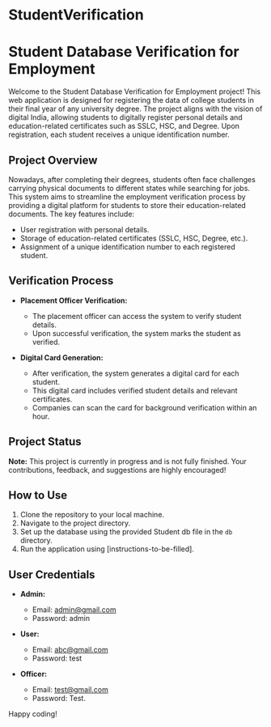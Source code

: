 # StudentVerification
# Student Database Verification for Employment

Welcome to the Student Database Verification for Employment project! This web application is designed for registering the data of college students in their final year of any university degree. The project aligns with the vision of digital India, allowing students to digitally register personal details and education-related certificates such as SSLC, HSC, and Degree. Upon registration, each student receives a unique identification number.

## Project Overview

Nowadays, after completing their degrees, students often face challenges carrying physical documents to different states while searching for jobs. This system aims to streamline the employment verification process by providing a digital platform for students to store their education-related documents. The key features include:

- User registration with personal details.
- Storage of education-related certificates (SSLC, HSC, Degree, etc.).
- Assignment of a unique identification number to each registered student.

## Verification Process

- **Placement Officer Verification:**
  - The placement officer can access the system to verify student details.
  - Upon successful verification, the system marks the student as verified.

- **Digital Card Generation:**
  - After verification, the system generates a digital card for each student.
  - This digital card includes verified student details and relevant certificates.
  - Companies can scan the card for background verification within an hour.

## Project Status

**Note:** This project is currently in progress and is not fully finished. Your contributions, feedback, and suggestions are highly encouraged!

## How to Use

1. Clone the repository to your local machine.
2. Navigate to the project directory.
3. Set up the database using the provided Student db file in the `db` directory.
4. Run the application using [instructions-to-be-filled].

## User Credentials

- **Admin:**
  - Email: admin@gmail.com
  - Password: admin

- **User:**
  - Email: abc@gmail.com
  - Password: test

- **Officer:**
  - Email: test@gmail.com
  - Password: Test.


Happy coding!
